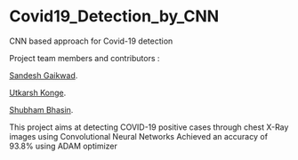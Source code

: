 # Covid19_Detection_by_CNN
CNN based approach for Covid-19 detection 

Project team members and contributors :

<a href="https://github.com/Sandesh-30/">Sandesh Gaikwad</a>.

<a href="https://github.com/UKonge/">Utkarsh Konge</a>.

<a href="https://github.com/Bhasin-IEOR">Shubham Bhasin</a>.

This project aims at detecting COVID-19 positive cases through chest X-Ray images using Convolutional Neural Networks
Achieved an accuracy of 93.8% using ADAM optimizer
